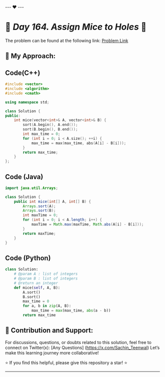 --- ❤️ ---

# 🚀 _Day 164. Assign Mice to Holes_ 🧠


The problem can be found at the following link: [Problem Link](https://www.interviewbit.com/problems/assign-mice-to-holes/)

## 🎯 **My Approach:**


## Code(C++)
```cpp
#include <vector>
#include <algorithm>
#include <cmath>

using namespace std;

class Solution {
public:
    int mice(vector<int>& A, vector<int>& B) {
        sort(A.begin(), A.end());
        sort(B.begin(), B.end());
        int max_time = 0;
        for (int i = 0; i < A.size(); ++i) {
            max_time = max(max_time, abs(A[i] - B[i]));
        }
        return max_time;
    }
};
```

## Code (Java)

```java
import java.util.Arrays;

class Solution {
    public int mice(int[] A, int[] B) {
        Arrays.sort(A);
        Arrays.sort(B);
        int maxTime = 0;
        for (int i = 0; i < A.length; i++) {
            maxTime = Math.max(maxTime, Math.abs(A[i] - B[i]));
        }
        return maxTime;
    }
}
```

## Code (Python)

```python
class Solution:
    # @param A : list of integers
    # @param B : list of integers
    # @return an integer
    def mice(self, A, B):
        A.sort()
        B.sort()
        max_time = 0
        for a, b in zip(A, B):
            max_time = max(max_time, abs(a - b))
        return max_time
```



## 🎯 **Contribution and Support:**

For discussions, questions, or doubts related to this solution, feel free to connect on Twitter(x): [Any Questions] (https://x.com/Sachin_Teenwal) Let’s make this learning journey more collaborative!

⭐ If you find this helpful, please give this repository a star! ⭐

---
